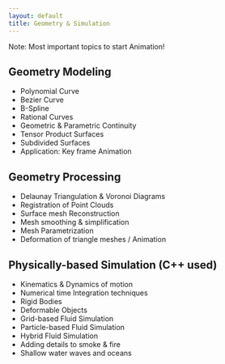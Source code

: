 ```yaml
---
layout: default
title: Geometry & Simulation
---
```


Note: Most important topics to start Animation!

## Geometry Modeling
- Polynomial Curve
- Bezier Curve
- B-Spline
- Rational Curves
- Geometric & Parametric Continuity
- Tensor Product Surfaces
- Subdivided Surfaces
- Application: Key frame Animation

## Geometry Processing
- Delaunay Triangulation & Voronoi Diagrams
- Registration of Point Clouds
- Surface mesh Reconstruction
- Mesh smoothing & simplification
- Mesh Parametrization
- Deformation of triangle meshes / Animation

## Physically-based Simulation (C++ used)
- Kinematics & Dynamics of motion
- Numerical time Integration techniques
- Rigid Bodies
- Deformable Objects
- Grid-based Fluid Simulation
- Particle-based Fluid Simulation
- Hybrid Fluid Simulation
- Adding details to smoke & fire
- Shallow water waves and oceans


